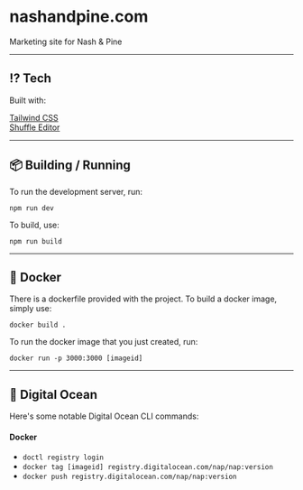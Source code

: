 
# nashandpine.com

Marketing site for Nash & Pine

---

## ⁉️ Tech

Built with:

[Tailwind CSS](https://tailwindcss.com) <br />
[Shuffle Editor](https://shuffle.dev) <br />

---

## 📦 Building / Running

To run the development server, run:

`npm run dev`

To build, use: 

`npm run build` 

---

## 🐳 Docker

There is a dockerfile provided with the project. To build a docker image, simply use: 

`docker build .`

To run the docker image that you just created, run:

`docker run -p 3000:3000 [imageid]`

---

## 🌊 Digital Ocean

Here's some notable Digital Ocean CLI commands: 

#### Docker
 - `doctl registry login`
 - `docker tag [imageid] registry.digitalocean.com/nap/nap:version`
 - `docker push registry.digitalocean.com/nap/nap:version`

